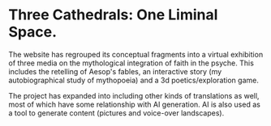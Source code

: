 # Three Cathedrals: One Liminal Space.

The website has regrouped its conceptual fragments into a virtual exhibition of three media on the mythological integration of faith in the psyche. This includes the retelling of Aesop's fables, an interactive story (my autobiographical study of mythopoeia) and a 3d poetics/exploration game.

The project has expanded into including other kinds of translations as well, most of which have some relationship with AI generation. AI is also used as a tool to generate content (pictures and voice-over landscapes).

